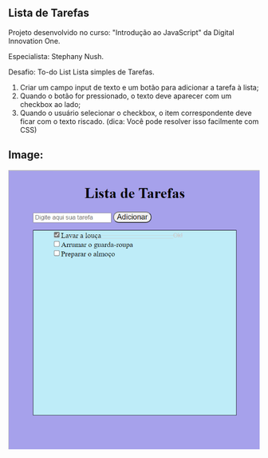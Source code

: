 ## Lista de Tarefas

Projeto desenvolvido no curso: "Introdução ao JavaScript" da Digital Innovation One. 

Especialista: Stephany Nush.



Desafio: To-do List
Lista simples de Tarefas.

1) Criar um campo input de texto e um botão para adicionar a tarefa à lista;
2) Quando o botão for pressionado, o texto deve aparecer com um checkbox ao lado;
3) Quando o usuário selecionar o checkbox, o item correspondente deve ficar com o texto riscado. (dica: Você pode resolver isso facilmente com CSS)



## Image: 



<img src=".\assets\img\listadetarefas.png"  />